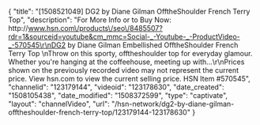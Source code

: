 {
    "title": "[1508521049] DG2 by Diane Gilman OfftheShoulder French Terry Top",
    "description": "For More Info or to Buy Now: http:\/\/www.hsn.com\/products\/seo\/8485507?rdr=1&sourceid=youtube&cm_mmc=Social-_-Youtube-_-ProductVideo-_-570545\r\nDG2 by Diane Gilman Embellished OfftheShoulder French Terry Top \nThrow on this sporty, offtheshoulder top for everyday glamour. Whether you're hanging at the coffeehouse, meeting up with...\r\nPrices shown on the previously recorded video may not represent the current price.  View hsn.com to view the current selling price. HSN Item #570545",
    "channelid": "123179144",
    "videoid": "123178630",
    "date_created": "1508105438",
    "date_modified": "1508372599",
    "type": "captivate",
    "layout": "channelVideo",
    "url": "\/hsn-network\/dg2-by-diane-gilman-offtheshoulder-french-terry-top\/123179144-123178630"
}